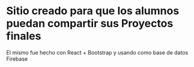 # Sitio creado para que los alumnos puedan compartir sus Proyectos finales

El mismo fue hecho con React + Bootstrap y usando como base de datos Firebase

